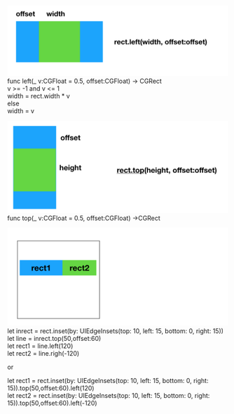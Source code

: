 
![image](imgs/left.png)
func left(_ v:CGFloat = 0.5, offset:CGFloat) -> CGRect  
v >= -1 and v <= 1   
width = rect.width * v   
else  
width = v   

![image](imgs/top.png)
func top(_ v:CGFloat = 0.5, offset:CGFloat) ->CGRect  
  
![image](imgs/img3.png)
let inrect = rect.inset(by: UIEdgeInsets(top: 10, left: 15, bottom: 0, right: 15))  
let line = inrect.top(50,offset:60)  
let rect1 = line.left(120)  
let rect2 = line.righ(-120)  
  
or  
  
let rect1 = rect.inset(by: UIEdgeInsets(top: 10, left: 15, bottom: 0, right: 15)).top(50,offset:60).left(120)  
let rect2 = rect.inset(by: UIEdgeInsets(top: 10, left: 15, bottom: 0, right: 15)).top(50,offset:60).left(-120)  